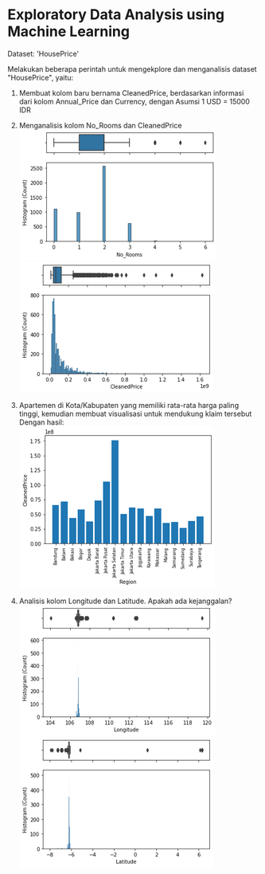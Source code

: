 # Exploratory Data Analysis using Machine Learning

Dataset: 'HousePrice'

Melakukan beberapa perintah untuk mengekplore dan menganalisis dataset "HousePrice", yaitu:
1. Membuat kolom baru bernama CleanedPrice, berdasarkan informasi dari kolom Annual_Price dan Currency, dengan Asumsi 1 USD = 15000 IDR

2. Menganalisis kolom No_Rooms dan CleanedPrice
![gambar](./images/pict3.png)
![gambar](./images/pict2.png)

3. Apartemen di Kota/Kabupaten yang memiliki rata-rata harga paling tinggi, kemudian membuat visualisasi untuk mendukung klaim tersebut
Dengan hasil:
![gambar](./images/pict1.png)

4. Analisis kolom Longitude dan Latitude. Apakah ada kejanggalan?
![gambar](./images/pict4.png)
![gambar](./images/pict5.png)
